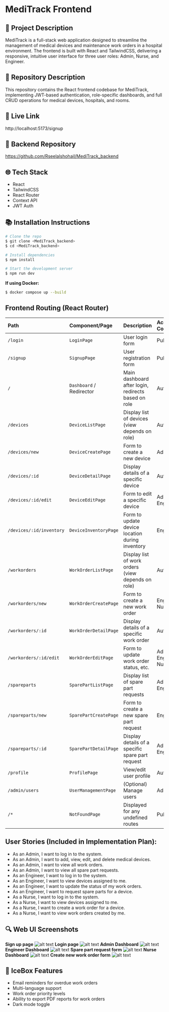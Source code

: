 # MediTrack Frontend

## 🌟 Project Description

MediTrack is a full-stack web application designed to streamline the management of medical devices and maintenance work orders in a hospital environment. The frontend is built with React and TailwindCSS, delivering a responsive, intuitive user interface for three user roles: Admin, Nurse, and Engineer.

## 🔹 Repository Description

This repository contains the React frontend codebase for MediTrack, implementing JWT-based authentication, role-specific dashboards, and full CRUD operations for medical devices, hospitals, and rooms.

## 🤖 Live Link

http://localhost:5173/signup

## 🔗 Backend Repository

https://github.com/Rseelalshohail/MediTrack_backend

## 🌐 Tech Stack

- React  
- TailwindCSS  
- React Router  
- Context API   
- JWT Auth 

## 📚 Installation Instructions

```bash
# Clone the repo
$ git clone <MediTrack_backend>
$ cd <MediTrack_backend>

# Install dependencies
$ npm install

# Start the development server
$ npm run dev
```

**If using Docker:**

```bash
$ docker compose up --build
```

## Frontend Routing (React Router)

| Path                   | Component/Page             | Description                                         | Access Control      |
| :--------------------- | :------------------------- | :-------------------------------------------------- | :------------------ |
| `/login`               | `LoginPage`                | User login form                                     | Public              |
| `/signup`              | `SignupPage`               | User registration form                              | Public              |
| `/`                    | `Dashboard` / Redirector   | Main dashboard after login, redirects based on role | Authenticated       |
| `/devices`             | `DeviceListPage`           | Display list of devices (view depends on role)      | Authenticated       |
| `/devices/new`         | `DeviceCreatePage`         | Form to create a new device                         | Admin               |
| `/devices/:id`         | `DeviceDetailPage`         | Display details of a specific device                | Authenticated       |
| `/devices/:id/edit`    | `DeviceEditPage`           | Form to edit a specific device                      | Admin, Engineer     |
| `/devices/:id/inventory`| `DeviceInventoryPage`      | Form to update device location during inventory     | Engineer            |
| `/workorders`          | `WorkOrderListPage`        | Display list of work orders (view depends on role)  | Authenticated       |
| `/workorders/new`      | `WorkOrderCreatePage`      | Form to create a new work order                     | Engineer, Nurse     |
| `/workorders/:id`      | `WorkOrderDetailPage`      | Display details of a specific work order            | Authenticated       |
| `/workorders/:id/edit` | `WorkOrderEditPage`        | Form to update work order status, etc.              | Admin, Engineer, Nurse |
| `/spareparts`          | `SparePartListPage`        | Display list of spare part requests                 | Admin, Engineer     |
| `/spareparts/new`      | `SparePartCreatePage`      | Form to create a new spare part request             | Engineer            |
| `/spareparts/:id`      | `SparePartDetailPage`      | Display details of a specific spare part request    | Admin, Engineer     |
| `/profile`             | `ProfilePage`              | View/edit user profile                              | Authenticated       |
| `/admin/users`         | `UserManagementPage`       | (Optional) Manage users                             | Admin               |
| `/*`                   | `NotFoundPage`             | Displayed for any undefined routes                  | Public              |

## User Stories (Included in Implementation Plan):
- As an Admin, I want to log in to the system.
- As an Admin, I want to add, view, edit, and delete medical devices.
- As an Admin, I want to view all work orders.
- As an Admin, I want to view all spare part requests.
- As an Engineer, I want to log in to the system.
- As an Engineer, I want to view devices assigned to me.
- As an Engineer, I want to update the status of my work orders.
- As an Engineer, I want to request spare parts for a device.
- As a Nurse, I want to log in to the system.
- As a Nurse, I want to view devices assigned to me.
- As a Nurse, I want to create a work order for a device.
- As a Nurse, I want to view work orders created by me.

## 🔍 Web UI Screenshots
**Sign up page**
![alt text](image.png)
**Login page**
![alt text](image-1.png)
**Admin Dashboard**
![alt text](image-2.png)
**Engineer Dashboard**
![alt text](image-3.png)
**Spare part request form**
![alt text](image-4.png)
**Nurse Dashboard**
![alt text](image-5.png)
**Create new work order form**
![alt text](image-6.png)

## 🧋 IceBox Features

- Email reminders for overdue work orders  
- Multi-language support
- Work order priority levels
- Ability to export PDF reports for work orders  
- Dark mode toggle